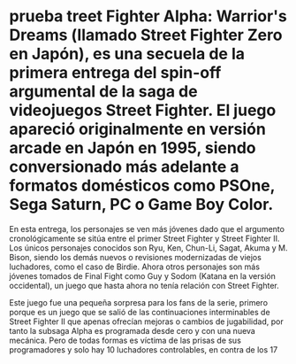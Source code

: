 # prueba  treet Fighter Alpha: Warrior's Dreams (llamado Street Fighter Zero en Japón), es una secuela de la primera entrega del spin-off argumental de la saga de videojuegos Street Fighter. El juego apareció originalmente en versión arcade en Japón en 1995, siendo conversionado más adelante a formatos domésticos como PSOne, Sega Saturn, PC o Game Boy Color.

En esta entrega, los personajes se ven más jóvenes dado que el argumento cronológicamente se sitúa entre el primer Street Fighter y Street Fighter II. Los únicos personajes conocidos son Ryu, Ken, Chun-Li, Sagat, Akuma y M. Bison, siendo los demás nuevos o revisiones modernizadas de viejos luchadores, como el caso de Birdie. Ahora otros personajes son más jóvenes tomados de Final Fight como Guy y Sodom (Katana en la versión occidental), un juego que hasta ahora no tenía relación con Street Fighter.

Este juego fue una pequeña sorpresa para los fans de la serie, primero porque es un juego que se salió de las continuaciones interminables de Street Fighter II que apenas ofrecían mejoras o cambios de jugabilidad, por tanto la subsaga Alpha es programada desde cero y con una nueva mecánica. Pero de todas formas es víctima de las prisas de sus programadores y solo hay 10 luchadores controlables, en contra de los 17 

